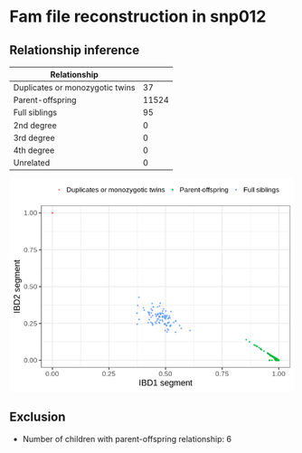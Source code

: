 # Fam file reconstruction in snp012
## Relationship inference
| Relationship |   |
| ------------ | - |
| Duplicates or monozygotic twins| 37 |
| Parent-offspring| 11524 |
| Full siblings| 95 |
| 2nd degree| 0 |
| 3rd degree| 0 |
| 4th degree| 0 |
| Unrelated| 0 |

![](fam_reconstruction/ibd_plot.png)
## Exclusion
- Number of children with parent-offspring relationship: 6
